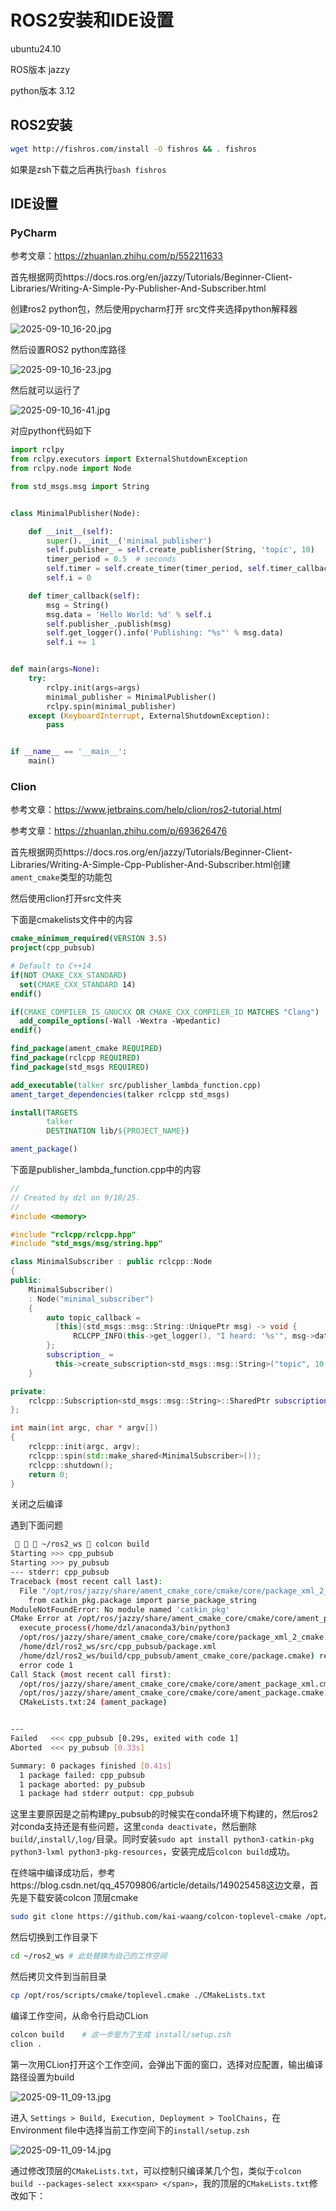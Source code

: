 # ROS2安装和IDE设置

ubuntu24.10

ROS版本 jazzy

python版本 3.12

## ROS2安装

```bash
wget http://fishros.com/install -O fishros && . fishros

```

如果是zsh下载之后再执行`bash fishros`

## IDE设置

### PyCharm

参考文章：https://zhuanlan.zhihu.com/p/552211633

首先根据网页https://docs.ros.org/en/jazzy/Tutorials/Beginner-Client-Libraries/Writing-A-Simple-Py-Publisher-And-Subscriber.html

创建ros2 python包，然后使用pycharm打开 src文件夹选择python解释器

![2025-09-10_16-20.jpg](https://cdn.jsdelivr.net/gh/zilong-ding/note-gen-image-sync@main/853e1cea-aec5-4fe2-bf47-13e9aeac0953.jpeg)

然后设置ROS2 python库路径

![2025-09-10_16-23.jpg](https://cdn.jsdelivr.net/gh/zilong-ding/note-gen-image-sync@main/134c3c4a-bef0-4896-89f0-bf405b93de42.jpeg)

然后就可以运行了

![2025-09-10_16-41.jpg](https://cdn.jsdelivr.net/gh/zilong-ding/note-gen-image-sync@main/704c8fb7-07e2-46a7-89f0-66122896700a.jpeg)

对应python代码如下

```python
import rclpy
from rclpy.executors import ExternalShutdownException
from rclpy.node import Node

from std_msgs.msg import String


class MinimalPublisher(Node):

    def __init__(self):
        super().__init__('minimal_publisher')
        self.publisher_ = self.create_publisher(String, 'topic', 10)
        timer_period = 0.5  # seconds
        self.timer = self.create_timer(timer_period, self.timer_callback)
        self.i = 0

    def timer_callback(self):
        msg = String()
        msg.data = 'Hello World: %d' % self.i
        self.publisher_.publish(msg)
        self.get_logger().info('Publishing: "%s"' % msg.data)
        self.i += 1


def main(args=None):
    try:
        rclpy.init(args=args)
        minimal_publisher = MinimalPublisher()
        rclpy.spin(minimal_publisher)
    except (KeyboardInterrupt, ExternalShutdownException):
        pass


if __name__ == '__main__':
    main()
```


### Clion

参考文章：https://www.jetbrains.com/help/clion/ros2-tutorial.html

参考文章：https://zhuanlan.zhihu.com/p/693626476

首先根据网页https://docs.ros.org/en/jazzy/Tutorials/Beginner-Client-Libraries/Writing-A-Simple-Cpp-Publisher-And-Subscriber.html创建`ament_cmake`类型的功能包

然后使用clion打开src文件夹

下面是cmakelists文件中的内容

```cmake
cmake_minimum_required(VERSION 3.5)
project(cpp_pubsub)

# Default to C++14
if(NOT CMAKE_CXX_STANDARD)
  set(CMAKE_CXX_STANDARD 14)
endif()

if(CMAKE_COMPILER_IS_GNUCXX OR CMAKE_CXX_COMPILER_ID MATCHES "Clang")
  add_compile_options(-Wall -Wextra -Wpedantic)
endif()

find_package(ament_cmake REQUIRED)
find_package(rclcpp REQUIRED)
find_package(std_msgs REQUIRED)

add_executable(talker src/publisher_lambda_function.cpp)
ament_target_dependencies(talker rclcpp std_msgs)

install(TARGETS
        talker
        DESTINATION lib/${PROJECT_NAME})

ament_package()
```


下面是publisher_lambda_function.cpp中的内容

```cpp
//
// Created by dzl on 9/10/25.
//
#include <memory>

#include "rclcpp/rclcpp.hpp"
#include "std_msgs/msg/string.hpp"

class MinimalSubscriber : public rclcpp::Node
{
public:
    MinimalSubscriber()
    : Node("minimal_subscriber")
    {
        auto topic_callback =
          [this](std_msgs::msg::String::UniquePtr msg) -> void {
              RCLCPP_INFO(this->get_logger(), "I heard: '%s'", msg->data.c_str());
        };
        subscription_ =
          this->create_subscription<std_msgs::msg::String>("topic", 10, topic_callback);
    }

private:
    rclcpp::Subscription<std_msgs::msg::String>::SharedPtr subscription_;
};

int main(int argc, char * argv[])
{
    rclcpp::init(argc, argv);
    rclcpp::spin(std::make_shared<MinimalSubscriber>());
    rclcpp::shutdown();
    return 0;
}
```

关闭之后编译

遇到下面问题

```bash
    ~/ros2_ws  colcon build                                                           ✔  at 19:09:26  
Starting >>> cpp_pubsub
Starting >>> py_pubsub
--- stderr: cpp_pubsub                                                    
Traceback (most recent call last):
  File "/opt/ros/jazzy/share/ament_cmake_core/cmake/core/package_xml_2_cmake.py", line 22, in <module>
    from catkin_pkg.package import parse_package_string
ModuleNotFoundError: No module named 'catkin_pkg'
CMake Error at /opt/ros/jazzy/share/ament_cmake_core/cmake/core/ament_package_xml.cmake:95 (message):
  execute_process(/home/dzl/anaconda3/bin/python3
  /opt/ros/jazzy/share/ament_cmake_core/cmake/core/package_xml_2_cmake.py
  /home/dzl/ros2_ws/src/cpp_pubsub/package.xml
  /home/dzl/ros2_ws/build/cpp_pubsub/ament_cmake_core/package.cmake) returned
  error code 1
Call Stack (most recent call first):
  /opt/ros/jazzy/share/ament_cmake_core/cmake/core/ament_package_xml.cmake:49 (_ament_package_xml)
  /opt/ros/jazzy/share/ament_cmake_core/cmake/core/ament_package.cmake:63 (ament_package_xml)
  CMakeLists.txt:24 (ament_package)


---
Failed   <<< cpp_pubsub [0.29s, exited with code 1]
Aborted  <<< py_pubsub [0.33s]                 

Summary: 0 packages finished [0.41s]
  1 package failed: cpp_pubsub
  1 package aborted: py_pubsub
  1 package had stderr output: cpp_pubsub

```


这里主要原因是之前构建py_pubsub的时候实在conda环境下构建的，然后ros2对conda支持还是有些问题，这里`conda deactivate`，然后删除`build/`,`install/`,`log/`目录。同时安装`sudo apt install python3-catkin-pkg python3-lxml python3-pkg-resources`，安装完成后`colcon build`成功。



在终端中编译成功后，参考https://blog.csdn.net/qq_45709806/article/details/149025458这边文章，首先是下载安装colcon 顶层cmake

```bash
sudo git clone https://github.com/kai-waang/colcon-toplevel-cmake /opt/ros/scripts/cmake

```

然后切换到工作目录下

```bash
cd ~/ros2_ws # 此处替换为自己的工作空间

```

然后拷贝文件到当前目录

```bash
cp /opt/ros/scripts/cmake/toplevel.cmake ./CMakeLists.txt

```


编译工作空间，从命令行启动CLion

```bash
colcon build	# 这一步是为了生成 install/setup.zsh
clion .

```

第一次用CLion打开这个工作空间，会弹出下面的窗口，选择对应配置，输出编译路径设置为build

![2025-09-11_09-13.jpg](https://cdn.jsdelivr.net/gh/zilong-ding/note-gen-image-sync@main/043a758a-2079-4fd7-a466-ff44f23af457.jpeg)


进入 `Settings > Build, Execution, Deployment > ToolChains`，在Environment file中选择当前工作空间下的`install/setup.zsh`

![2025-09-11_09-14.jpg](https://cdn.jsdelivr.net/gh/zilong-ding/note-gen-image-sync@main/5463c0e3-7fb7-4a65-aaec-4f9ea6445c12.jpeg)




通过修改顶层的`CMakeLists.txt`，可以控制只编译某几个包，类似于`colcon build --packages-select xxx<span> </span>`，我的顶层的`CMakeLists.txt`修改如下：
